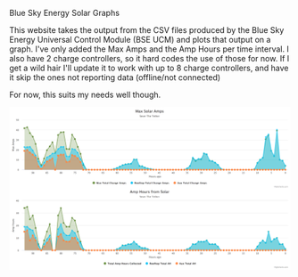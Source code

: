 Blue Sky Energy Solar Graphs

This website takes the output from the CSV files produced by the Blue Sky Energy Universal Control Module (BSE UCM) and plots that output on a graph.  I've only added the Max Amps and the Amp Hours per time interval.  I also have 2 charge controllers, so it hard codes the use of those for now.  If I get a wild hair I'll update it to work with up to 8 charge controllers, and have it skip the ones not reporting data (offline/not connected)

For now, this suits my needs well though.

<img src="https://raw.githubusercontent.com/jchinkle/bse_solar/master/graph.png">
